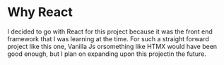 # Why React
I decided to go with React for this project because it was the front end framework that I was learning at the time. For such a straight forward project like this one, Vanilla Js orsomething like HTMX would have been good enough, but I plan on expanding upon this projectin the future.
